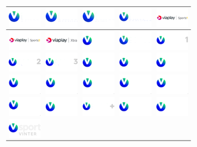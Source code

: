 | ![](https://raw.githubusercontent.com/RevGear/logo/master/International/Viaplay/VFilmAction.png) | ![](https://raw.githubusercontent.com/RevGear/logo/master/International/Viaplay/VFilmFamily.png) | ![](https://raw.githubusercontent.com/RevGear/logo/master/International/Viaplay/VFilmHits.png) | ![](https://raw.githubusercontent.com/RevGear/logo/master/International/Viaplay/VFilmPremiere.png) | ![](https://raw.githubusercontent.com/RevGear/logo/master/International/Viaplay/ViaplaySports1.png) | 
|:---:|:---:|:---:|:---:|:---:| 
| ![](https://raw.githubusercontent.com/RevGear/logo/master/International/Viaplay/ViaplaySports2.png) | ![](https://raw.githubusercontent.com/RevGear/logo/master/International/Viaplay/ViaplayXtra.png) | ![](https://raw.githubusercontent.com/RevGear/logo/master/International/Viaplay/ViasatSport.png) | ![](https://raw.githubusercontent.com/RevGear/logo/master/International/Viaplay/VSeries.png) | ![](https://raw.githubusercontent.com/RevGear/logo/master/International/Viaplay/VSport1.png) | 
| ![](https://raw.githubusercontent.com/RevGear/logo/master/International/Viaplay/VSport2.png) | ![](https://raw.githubusercontent.com/RevGear/logo/master/International/Viaplay/VSport3.png) | ![](https://raw.githubusercontent.com/RevGear/logo/master/International/Viaplay/VSportFootball.png) | ![](https://raw.githubusercontent.com/RevGear/logo/master/International/Viaplay/VSportGolf.png) | ![](https://raw.githubusercontent.com/RevGear/logo/master/International/Viaplay/VSportHockey.png) | 
| ![](https://raw.githubusercontent.com/RevGear/logo/master/International/Viaplay/VSportLive.png) | ![](https://raw.githubusercontent.com/RevGear/logo/master/International/Viaplay/VSportLive1.png) | ![](https://raw.githubusercontent.com/RevGear/logo/master/International/Viaplay/VSportLive2.png) | ![](https://raw.githubusercontent.com/RevGear/logo/master/International/Viaplay/VSportLive3.png) | ![](https://raw.githubusercontent.com/RevGear/logo/master/International/Viaplay/VSportLive4.png) | 
| ![](https://raw.githubusercontent.com/RevGear/logo/master/International/Viaplay/VSportLive5.png) | ![](https://raw.githubusercontent.com/RevGear/logo/master/International/Viaplay/VSportMotor.png) | ![](https://raw.githubusercontent.com/RevGear/logo/master/International/Viaplay/VSportPlus.png) | ![](https://raw.githubusercontent.com/RevGear/logo/master/International/Viaplay/VSportPremium.png) | ![](https://raw.githubusercontent.com/RevGear/logo/master/International/Viaplay/VSportUltra.png) | 
| ![](https://raw.githubusercontent.com/RevGear/logo/master/International/Viaplay/VSportVinter.png)  | 
